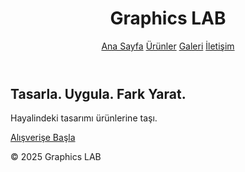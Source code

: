<!DOCTYPE html>
<html lang="tr">
<head>
  <meta charset="UTF-8" />
  <meta name="viewport" content="width=device-width, initial-scale=1" />
  <title>Graphics LAB</title>
  <link rel="stylesheet" href="style.css" />
</head>
<body>
  <header>
    <h1>Graphics LAB</h1>
    <nav>
      <a href="#">Ana Sayfa</a>
      <a href="#">Ürünler</a>
      <a href="#">Galeri</a>
      <a href="#">İletişim</a>
    </nav>
  </header>
  <section class="hero">
    <h2>Tasarla. Uygula. Fark Yarat.</h2>
    <p>Hayalindeki tasarımı ürünlerine taşı.</p>
    <a href="#" class="btn">Alışverişe Başla</a>
  </section>
  <footer>
    <p>&copy; 2025 Graphics LAB</p>
  </footer>
</body>
</html>

